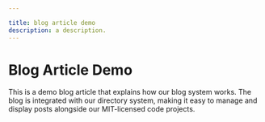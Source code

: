 ```yaml
---

title: blog article demo
description: a description.
---
```


# Blog Article Demo

This is a demo blog article that explains how our blog system works. The blog is integrated with our directory system, making it easy to manage and display posts alongside our MIT-licensed code projects.